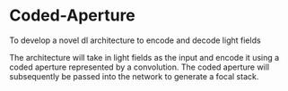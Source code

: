# Coded-Aperture
To develop a novel dl architecture to encode and decode light fields


The architecture will take in light fields as the input and encode it using a coded aperture represented by a convolution. The coded aperture will subsequently be passed into the network to generate a focal stack.
